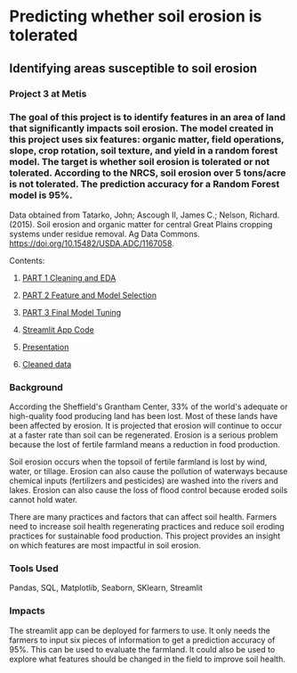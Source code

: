 # Predicting whether soil erosion is tolerated
## Identifying areas susceptible to soil erosion 
### Project 3 at Metis

### The goal of this project is to identify features in an area of land that significantly impacts soil erosion. The model created in this project uses six features: organic matter, field operations, slope, crop rotation, soil texture, and yield in a random forest model. The target is whether soil erosion is tolerated or not tolerated. According to the NRCS, soil erosion over 5 tons/acre is not tolerated. The prediction accuracy for a Random Forest model is 95%.

Data obtained from
Tatarko, John; Ascough II, James C.; Nelson, Richard. (2015). Soil erosion and organic matter for central Great Plains cropping systems under residue removal. Ag Data
Commons. https://doi.org/10.15482/USDA.ADC/1167058.

Contents:

1. [PART 1 Cleaning and EDA](https://github.com/chennat811/Classifying_soil_erosion/blob/master/Project_3_PART1_Cleaning_and_EDA.ipynb)

2. [PART 2 Feature and Model Selection](https://github.com/chennat811/Classifying_soil_erosion/blob/master/Project_3_PART2_feature_and_model_selection.ipynb)

3. [PART 3 Final Model Tuning](https://github.com/chennat811/Classifying_soil_erosion/blob/master/Project_3_PART3_Final_Model.ipynb)

4. [Streamlit App Code](https://github.com/chennat811/Classifying_soil_erosion/blob/master/streamlit_proj3.py)

5. [Presentation](https://github.com/chennat811/Classifying_soil_erosion/blob/master/project3_wo_demo.pptx)

6. [Cleaned data](https://github.com/chennat811/Classifying_soil_erosion/blob/master/cleaned_df.csv)

### Background
According the Sheffield's Grantham Center, 33% of the world's adequate or high-quality food producing land has been lost. Most of these lands have been affected by erosion. It is projected that erosion will continue to occur at a faster rate than soil can be regenerated. Erosion is a serious problem because the lost of fertile farmland means a reduction in food production.

Soil erosion occurs when the topsoil of fertile farmland is lost by wind, water, or tillage. Erosion can also cause the pollution of waterways because chemical inputs (fertilizers and pesticides) are washed into the rivers and lakes. Erosion can also cause the loss of flood control because eroded soils cannot hold water.

There are many practices and factors that can affect soil health. Farmers need to increase soil health regenerating practices and reduce soil eroding practices for sustainable food production. This project provides an insight on which features are most impactful in soil erosion.

### Tools Used
Pandas, SQL, Matplotlib, Seaborn, SKlearn, Streamlit

### Impacts
The streamlit app can be deployed for farmers to use. It only needs the farmers to input six pieces of information to get a prediction accuracy of 95%. This can be used to evaluate the farmland. It could also be used to explore what features should be changed in the field to improve soil health.
